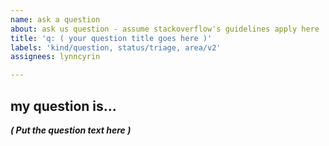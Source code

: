 ```yaml
---
name: ask a question
about: ask us question - assume stackoverflow's guidelines apply here
title: 'q: ( your question title goes here )'
labels: 'kind/question, status/triage, area/v2'
assignees: lynncyrin

---
```


## my question is...

_**( Put the question text here )**_

